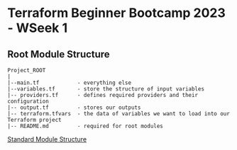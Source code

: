 # Terraform Beginner Bootcamp 2023 - WSeek 1

## Root Module Structure
```
Project_ROOT
|
|--main.tf            - everything else
|--variables.tf       - store the structure of input variables
|-- providers.tf      - defines required providers and their configuration
|-- output.tf         - stores our outputs
|-- terraform.tfvars  - the data of variables we want to load into our Terraform project
|-- README.md         - required for root modules
```
  

[Standard Module Structure](https://developer.hashicorp.com/terraform/language/modules/develop/structure)
